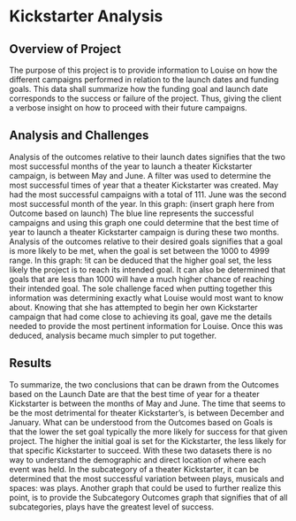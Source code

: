 # Kickstarter Analysis

## Overview of Project
The purpose of this project is to provide information to Louise on how the different campaigns performed in relation to the launch dates and funding goals. This data shall summarize how the funding goal and launch date corresponds to the success or failure of the project. Thus, giving the client a verbose insight on how to proceed with their future campaigns.

##	Analysis and Challenges
Analysis of the outcomes relative to their launch dates signifies that the two most successful months of the year to launch a theater Kickstarter campaign, is between May and June. A filter was used to determine the most successful times of year that a theater Kickstarter was created. May had the most successful campaigns with a total of 111. June was the second most successful month of the year. In this graph: (insert graph here from Outcome based on launch) The blue line represents the successful campaigns and using this graph one could determine that the best time of year to launch a theater Kickstarter campaign is during these two months. 
Analysis of the outcomes relative to their desired goals signifies that a goal is more likely to be met, when the goal is set between the 1000 to 4999 range. 
In this graph: !it can be deduced that the higher goal set, the less likely the project is to reach its intended goal. It can also be determined that goals that are less than 1000 will have a much higher chance of reaching their intended goal.
The sole challenge faced when putting together this information was determining exactly what Louise would most want to know about. Knowing that she has attempted to begin her own Kickstarter campaign that had come close to achieving its goal, gave me the details needed to provide the most pertinent information for Louise. Once this was deduced, analysis became much simpler to put together.

## Results
To summarize, the two conclusions that can be drawn from the Outcomes based on the Launch Date are that the best time of year for a theater Kickstarter is between the months of May and June. The time that seems to be the most detrimental for theater Kickstarter’s, is between December and January. What can be understood from the Outcomes based on Goals is that the lower the set goal typically the more likely for success for that given project. The higher the initial goal is set for the Kickstarter, the less likely for that specific Kickstarter to succeed. With these two datasets there is no way to understand the demographic and direct location of where each event was held. In the subcategory of a theater Kickstarter, it can be determined that the most successful variation between plays, musicals and spaces: was plays. Another graph that could be used to further realize this point, is to provide the Subcategory Outcomes graph that signifies that of all subcategories, plays have the greatest level of success. 
